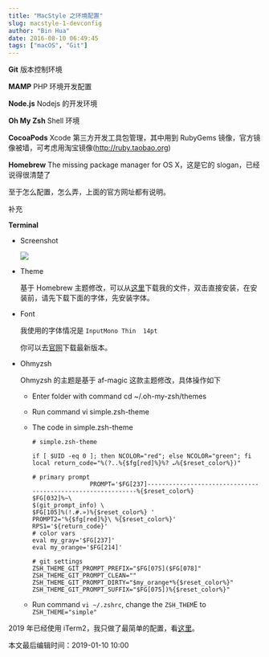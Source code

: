 ```yaml
---
title: "MacStyle 之环境配置"
slug: macstyle-1-devconfig
author: "Bin Hua"
date: 2016-08-10 06:49:45
tags: ["macOS", "Git"]
---
```


**Git** 版本控制环境

**MAMP** PHP 环境开发配置

**Node.js** Nodejs 的开发环境

**Oh My Zsh** Shell 环境

**CocoaPods** Xcode 第三方开发工具包管理，其中用到 RubyGems 镜像，官方镜像被墙，可考虑用淘宝镜像(http://ruby.taobao.org)

**Homebrew** The missing package manager for OS X，这是它的 slogan，已经说得很清楚了

至于怎么配置，怎么弄，上面的官方网址都有说明。

补充

**Terminal**

- Screenshot

    ![](/imgs/macstyle-1-devconfig-01.png)

- Theme

    基于 Homebrew 主题修改，可以从[这里](https://raw.githubusercontent.com/tourcoder/dotfiles/master/Homebrew.terminal)下载我的文件，双击直接安装，在安装前，请先下载下面的字体，先安装字体。

- Font

    我使用的字体情况是 `InputMono Thin  14pt`

    你可以去[官网](http://input.fontbureau.com/download)下载最新版本。

- Ohmyzsh

    Ohmyzsh 的主题是基于 af-magic 这款主题修改，具体操作如下

    - Enter folder with command cd ~/.oh-my-zsh/themes
    
    - Run command vi simple.zsh-theme
    
    - The code in simple.zsh-theme 

        ```
        # simple.zsh-theme

        if [ $UID -eq 0 ]; then NCOLOR="red"; else NCOLOR="green"; fi
        local return_code="%(?..%{$fg[red]%}%? ↵%{$reset_color%})"

        # primary prompt
                        PROMPT='$FG[237]------------------------------------------------------------%{$reset_color%}
        $FG[032]%~\
        $(git_prompt_info) \
        $FG[105]%(!.#.»)%{$reset_color%} '
        PROMPT2='%{$fg[red]%}\ %{$reset_color%}'
        RPS1='${return_code}'
        # color vars
        eval my_gray='$FG[237]'
        eval my_orange='$FG[214]'
        
        # git settings
        ZSH_THEME_GIT_PROMPT_PREFIX="$FG[075]($FG[078]"
        ZSH_THEME_GIT_PROMPT_CLEAN=""
        ZSH_THEME_GIT_PROMPT_DIRTY="$my_orange*%{$reset_color%}"
        ZSH_THEME_GIT_PROMPT_SUFFIX="$FG[075])%{$reset_color%}"
        ```
        
    - Run command `vi ~/.zshrc`, change the `ZSH_THEM`E to `ZSH_THEME="simple"`

2019 年已经使用 iTerm2，我只做了最简单的配置，看[这里](/iterm-manual/)。

本文最后编辑时间：2019-01-10 10:00
